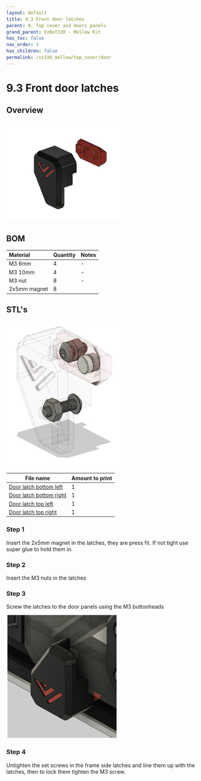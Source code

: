 ```yaml
---
layout: default
title: 9.3 Front door latches
parent: 9. Top cover and doors panels
grand_parent: VzBoT330 - Mellow Kit
has_toc: false
nav_order: 3
has_children: false
permalink: /vz330_mellow/top_cover/door
---
```


# 9.3 Front door latches

## Overview
![Overview](../../assets/images/manual/vz330_mellow/top_cover/latches/overview.png)
<br/>

## BOM

| Material        | Quantity          | Notes |
|:-------------|:------------------|:------|
| M3 6mm           | 4 | - |
| M3 10mm | 4 | - |
| M3 nut | 8 | - |
| 2x5mm magnet | 8 |

## STL's
![Detail](../../assets/images/manual/vz330_mellow/top_cover/latches/details.png)
<br/>

| File name | Amount to print |
|-----------|-----------------|
| <a href="https://github.com/VzBoT3D/VzBoT-Vz330/blob/master/Assemblies%20BOM%20and%20STL/enclosure/Front%20door%20latches/Magnetic%20latch/Door%20latch%20bottom%20left.stl" target="_blank">Door latch bottom left</a> | 1 |
| <a href="https://github.com/VzBoT3D/VzBoT-Vz330/blob/master/Assemblies%20BOM%20and%20STL/enclosure/Front%20door%20latches/Magnetic%20latch/Door%20latch%20bottom%20right.stl" target="_blank">Door latch bottom right</a> | 1 |
| <a href="https://github.com/VzBoT3D/VzBoT-Vz330/blob/master/Assemblies%20BOM%20and%20STL/enclosure/Front%20door%20latches/Magnetic%20latch/Door%20latch%20top%20left.stl" target="_blank">Door latch top left</a> | 1 |
| <a href="https://github.com/VzBoT3D/VzBoT-Vz330/blob/master/Assemblies%20BOM%20and%20STL/enclosure/Front%20door%20latches/Magnetic%20latch/Door%20latch%20top%20right.stl" target="_blank">Door latch top right</a> | 1 |

### Step 1
Insert the 2x5mm magnet in the latches, they are press fit. If not tight use super glue to hold them in.

### Step 2
Insert the M3 nuts in the latches

### Step 3
Screw the latches to the door panels using the M3 buttonheads
<br/>

![Mounted](../../assets/images/manual/vz330_mellow/top_cover/latches/step3.png)

### Step 4
Untighten the set screws in the frame side latches and line them up with the latches, then to lock them tighten the M3 screw.